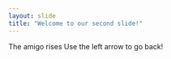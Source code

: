 ```yaml
---
layout: slide
title: "Welcome to our second slide!"
---
```

The amigo rises
Use the left arrow to go back!
